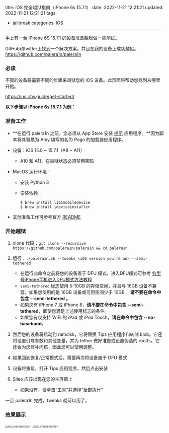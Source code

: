 title: iOS 完全越狱指南（iPhone 6s 15.7.1）
date: 2022-11-21 12:21:21
updated: 2022-11-21 12:21:21
tags:

- jailbreak
categories: iOS
---

手上有一台 iPhone 6S 15.7.1 的设备准备越狱做一些测试。

 GitHub和twitter上找到一个解决方案，并且在我的设备上成功越狱。https://github.com/palera1n/palera1n

### 必读

不同的设备将需要不同的步骤来越狱您的 iOS 设备。此页面将帮助您找到从哪里开始。

https://ios.cfw.guide/get-started/

**以下步骤以 iPhone 6s 15.7.1 为例：**

<!--more-->

### 准备工作

- **在运行 palera1n 之前，您必须从 App Store 安装 [提示](https://apps.apple.com/app/tips/id1069509450) 应用程序。**因为脚本将其替换为 Amy 编写的名为 Pogo 的加载器应用程序。

- 设备：iOS 15.0 ~ 15.7.1（A8 ~ A11）

  - A10 和 A11，在越狱状态必须禁用密码

- MacOS 运行环境：

  - 安装 Python 3

  - 安装依赖：

    ```shell
    $ brew install libimobiledevice
    $ brew install ideviceinstaller
    ```

- 其他准备工作可参考官方 [README](https://github.com/palera1n/palera1n/blob/main/README.md)

### 开始越狱

1. clone 代码：`git clone --recursive https://github.com/palera1n/palera1n && cd palera1n`
2. 运行：`./palera1n.sh --tweaks <iOS version you're on> --semi-tethered`
   - 在运行此命令之前将您的设备置于 DFU 模式，进入DFU模式可参考 [各型号iPhone手机进入DFU模式方法教程](https://www.i4.cn/news_detail_21378.html)
   - `semi-tethered` 标志使用 5-10GB 的存储空间，并且与 16GB 设备不兼容，如果您使用的是 16GB 设备或可用空间少于 10GB ，**请不要在命令中包含 --semi-tethered 。**
   - 如果您有 iPhone 7 或 iPhone 8，**请不要在命令中包含 --semi-tethered**，即使您满足上述使用标志的条件。
   - 如果您有仅支持 WiFi 的 iPad 或 iPod Touch，**请在命令中包含 --no-baseband**。

3. 然后您的设备将启动到 ramdisk，它将替换 Tips 应用程序和转储 blob。它还将设置引导参数和其他变量，并为 tether 做好准备或设置伪造的 rootfs。它还会为您修补内核，因此您可以使用调整。

1. 如果回到恢复/正常模式后，需要再次将设备置于 DFU 模式
2. 设备将重启，打开 Tips 应用程序，然后点击安装
3. Sileo 应该出现在您的主屏幕上
   - 如果没有，请单击“工具”并选择“全部执行”

一旦 palera1n 完成，tweaks 就可以用了。

### 效果展示

<img src="IMG_083E48B070B0-1.jpeg" alt="IMG_083E48B070B0-1" style="zoom:50%;" />

<img src="IMG_E7ED3E8BB712-1.jpeg" alt="IMG_E7ED3E8BB712-1" style="zoom:50%;" />
